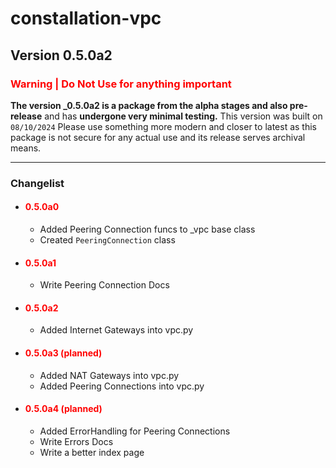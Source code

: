 # constallation-vpc
## Version 0.5.0a2
### **<span style="color:red;">Warning | Do Not Use for anything important</span>**
**The version _0.5.0a2 is a package from the alpha stages and also pre-release** and has **undergone very minimal testing.** This version was built on `08/10/2024` Please use something more modern and closer to latest as this package is not secure for any actual use and its release serves archival means. 

***
### Changelist
- #### **<span style="color:red;">0.5.0a0</span>**
  - Added Peering Connection funcs to _vpc base class
  - Created `PeeringConnection` class
- #### **<span style="color:red;">0.5.0a1</span>**
  - Write Peering Connection Docs
- #### **<span style="color:red;">0.5.0a2</span>**
  - Added Internet Gateways into vpc.py
- #### **<span style="color:red;">0.5.0a3 (planned)</span>**
  - Added NAT Gateways into vpc.py
  - Added Peering Connections into vpc.py
- #### **<span style="color:red;">0.5.0a4 (planned)</span>**
  - Added ErrorHandling for Peering Connections
  - Write Errors Docs
  - Write a better index page